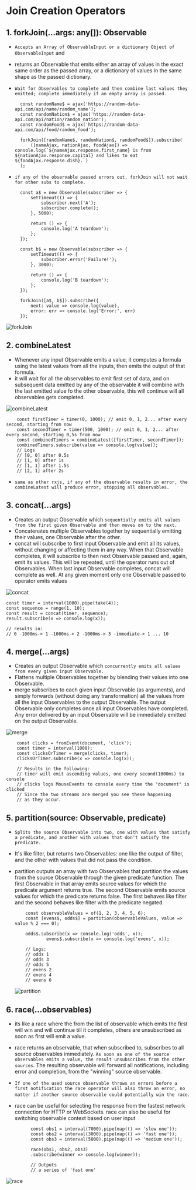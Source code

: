 # Join Creation Operators

## 1. forkJoin(...args: any[]): Observable<any>

- `Accepts an Array of ObservableInput or a dictionary Object of ObservableInput` and
- returns an Observable that emits either an array of values in the exact same order as the passed array, or a dictionary of values in the same shape as the passed dictionary.
- `Wait for Observables to complete and then combine last values they emitted; complete immediately if an empty array is passed.`

        const randomName$ = ajax('https://random-data-api.com/api/name/random_name');
        const randomNation$ = ajax('https://random-data-api.com/api/nation/random_nation');
        const randomFood$ = ajax('https://random-data-api.com/api/food/random_food');

        forkJoin([randomName$, randomNation$, randomFood$]).subscribe(
            ([nameAjax, nationAjax, foodAjax]) => console.log(`${nameAjax.response.first_name} is from ${nationAjax.response.capital} and likes to eat ${foodAjax.response.dish}.`)
        );

- `if any of the observable passed errors out, forkJoin will not wait for other subs to complete.`

        const a$ = new Observable(subscriber => {
            setTimeout(() => {
                subscriber.next('A');
                subscriber.complete();
            }, 5000);

            return () => {
                console.log('A teardown');
            };
        });

        const b$ = new Observable(subscriber => {
            setTimeout(() => {
                subscriber.error('Failure!');
            }, 3000);

            return () => {
                console.log('B teardown');
            };
        });

        forkJoin([a$, b$]).subscribe({
            next: value => console.log(value),
            error: err => console.log('Error:', err)
        });

![forkJoin](./images/forkJoin.png)

## 2. combineLatest

- Whenever any input Observable emits a value, it computes a formula using the latest values from all the inputs, then emits the output of that formula.
- it will wait for all the observables to emit first set of data, and on subsequent data emitted by any of the observable it will combine with the last emitted value fo the other observable, this will continue will all observables gets completed.

![combineLatest](./images/combineLatest.png)

        const firstTimer = timer(0, 1000); // emit 0, 1, 2... after every second, starting from now
        const secondTimer = timer(500, 1000); // emit 0, 1, 2... after every second, starting 0,5s from now
        const combinedTimers = combineLatest([firstTimer, secondTimer]);
        combinedTimers.subscribe(value => console.log(value));
        // Logs
        // [0, 0] after 0.5s
        // [1, 0] after 1s
        // [1, 1] after 1.5s
        // [2, 1] after 2s

- `same as other rxjs, if any of the observable results in error, the combineLatest will produce error, stopping all observables.`

## 3. concat(...args)

- Creates an output Observable which `sequentially emits all values from the first given Observable and then moves on to the next.`
- Concatenates multiple Observables together by sequentially emitting their values, one Observable after the other.
- concat will subscribe to first input Observable and emit all its values, without changing or affecting them in any way. When that Observable completes, it will subscribe to then next Observable passed and, again, emit its values. This will be repeated, until the operator runs out of Observables. When last input Observable completes, concat will complete as well. At any given moment only one Observable passed to operator emits values

![concat](./images/concat.png)

    const timer = interval(1000).pipe(take(4));
    const sequence = range(1, 10);
    const result = concat(timer, sequence);
    result.subscribe(x => console.log(x));

    // results in:
    // 0 -1000ms-> 1 -1000ms-> 2 -1000ms-> 3 -immediate-> 1 ... 10

## 4. merge(...args)

- Creates an output Observable which `concurrently emits all values from every given input Observable.`
- Flattens multiple Observables together by blending their values into one Observable.
- merge subscribes to each given input Observable (as arguments), and simply forwards (without doing any transformation) all the values from all the input Observables to the output Observable. The output Observable only completes once all input Observables have completed. Any error delivered by an input Observable will be immediately emitted on the output Observable.

![merge](./images/merge.png)

        const clicks = fromEvent(document, 'click');
        const timer = interval(1000);
        const clicksOrTimer = merge(clicks, timer);
        clicksOrTimer.subscribe(x => console.log(x));

        // Results in the following:
        // timer will emit ascending values, one every second(1000ms) to console
        // clicks logs MouseEvents to console every time the "document" is clicked
        // Since the two streams are merged you see these happening
        // as they occur.

## 5. partition(source: Observable, predicate)

- `Splits the source Observable into two, one with values that satisfy a predicate, and another with values that don't satisfy the predicate.`
- It's like filter, but returns two Observables: one like the output of filter, and the other with values that did not pass the condition.
- partition outputs an array with two Observables that partition the values from the source Observable through the given predicate function. The first Observable in that array emits source values for which the predicate argument returns true. The second Observable emits source values for which the predicate returns false. The first behaves like filter and the second behaves like filter with the predicate negated.

          const observableValues = of(1, 2, 3, 4, 5, 6);
          const [evens$, odds$] = partition(observableValues, value => value % 2 === 0);

          odds$.subscribe(x => console.log('odds', x));
                  evens$.subscribe(x => console.log('evens', x));

          // Logs:
          // odds 1
          // odds 3
          // odds 5
          // evens 2
          // evens 4
          // evens 6

  ![partition](./images/partition.png)

## 6. race(...observables)

- its like a race where the from the list of observable which emits the first will win and will continue till it completes, others are unsubscribed as soon as first will emit a value.
- race returns an observable, that when subscribed to, subscribes to all source observables immediately. `As soon as one of the source observables emits a value, the result unsubscribes from the other sources`. The resulting observable will forward all notifications, including error and completion, from the "winning" source observable.
- `If one of the used source observable throws an errors before a first notification the race operator will also throw an error, no matter if another source observable could potentially win the race`.
- race can be useful for selecting the response from the fastest network connection for HTTP or WebSockets. race can also be useful for switching observable context based on user input

            const obs1 = interval(7000).pipe(map(() => 'slow one'));
            const obs2 = interval(3000).pipe(map(() => 'fast one'));
            const obs3 = interval(5000).pipe(map(() => 'medium one'));

            race(obs1, obs2, obs3)
            .subscribe(winner => console.log(winner));

            // Outputs
            // a series of 'fast one'

![race](./images/race.png)
